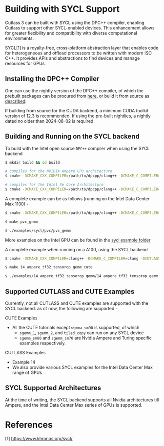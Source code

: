 # Building with SYCL Support

Cutlass 3 can be built with SYCL using the DPC++ compiler, enabling Cutlass
to support other SYCL-enabled devices. This enhancement allows for greater
flexibility and compatibility with diverse computational environments.

SYCL[1] is a royalty-free, cross-platform abstraction layer that enables
code for heterogeneous and offload processors to be written with modern
ISO C++. It provides APIs and abstractions to find devices and manage
resources for GPUs.

## Installing the DPC++ Compiler
One can use the nightly version of the DPC++ compiler, of which the prebuilt packages can be 
procured from [here](https://github.com/intel/llvm/releases), or build it from source as [described](https://github.com/intel/llvm/blob/sycl/sycl/doc/GetStartedGuide.md).

If building from source for the CUDA backend, a minimum CUDA toolkit version of 12.3 is recommended.
If using the pre-built nightlies, a nightly dated no older than 2024-08-02 is required.

## Building and Running on the SYCL backend
To build with the Intel open source `DPC++` compiler when using the SYCL backend
```bash
$ mkdir build && cd build

# compiles for the NVIDIA Ampere GPU architecture
$ cmake -DCMAKE_CXX_COMPILER=/path/to/dpcpp/clang++ -DCMAKE_C_COMPILER=/path/to/dpcpp/clang -DCUTLASS_ENABLE_SYCL=ON -DDPCPP_SYCL_TARGET=nvptx64-nvidia-cuda -DDPCPP_SYCL_ARCH=sm_80 ..

# compiles for the Intel Xe Core Architecture
$ cmake -DCMAKE_CXX_COMPILER=/path/to/dpcpp/clang++ -DCMAKE_C_COMPILER=/path/to/dpcpp/clang -DCUTLASS_ENABLE_SYCL=ON -DDPCPP_SYCL_TARGET=intel_gpu_pvc ..
```
A complete example can be as follows (running on the Intel Data Center Max 1100) - 

```bash
$ cmake -DCMAKE_CXX_COMPILER=/path/to/dpcpp/clang++ -DCMAKE_C_COMPILER=/path/to/dpcpp/clang -DCUTLASS_ENABLE_SYCL=ON -DDPCPP_SYCL_TARGET=intel_gpu_pvc ..

$ make pvc_gemm

$ ./examples/sycl/pvc/pvc_gemm

```
More examples on the Intel GPU can be found in the [sycl example folder](../../examples/sycl/pvc/)

A complete example when running on a A100, using the SYCL backend

```bash
$ cmake -DCMAKE_CXX_COMPILER=clang++ -DCMAKE_C_COMPILER=clang -DCUTLASS_ENABLE_SYCL=ON -DDPCPP_SYCL_TARGET=nvptx64-nvidia-cuda -DDPCPP_SYCL_ARCH=sm_80

$ make 14_ampere_tf32_tensorop_gemm_cute

$ ./examples/14_ampere_tf32_tensorop_gemm/14_ampere_tf32_tensorop_gemm_cute 

```

## Supported CUTLASS and CUTE Examples
Currently, not all CUTLASS and CUTE examples are supported with the SYCL backend.
as of now, the following are supported - 

CUTE Examples <br>
  * All the CUTE tutorials except `wgmma_sm90` is supported, of which
    * `sgemm_1`, `sgemm_2`, and `tiled_copy` can run on any SYCL device
    * `sgemm_sm80` and `sgemm_sm70` are Nvidia Ampere and Turing specific examples respectively.

CUTLASS Examples <br>
  * Example 14
  * We also provide various SYCL examples for the Intel Data Center Max range of GPUs
  
## SYCL Supported Architectures
At the time of writing, the SYCL backend supports all Nvidia architectures till Ampere, and the 
Intel Data Center Max series of GPUs is supported.


# References

[1] https://www.khronos.org/sycl/
